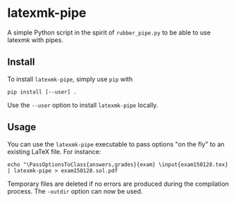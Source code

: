 # latexmk-pipe

A simple Python script in the spirit of `rubber_pipe.py` to be able to
use latexmk with pipes.

## Install

To install `latexmk-pipe`, simply use `pip` with

```shell
pip install [--user] .
```

Use the `--user` option to install `latexmk-pipe` locally.

## Usage

You can use the `latexmk-pipe` executable to pass options "on the fly"
to an existing LaTeX file. For instance:

```shell
echo "\PassOptionsToClass{answers,grades}{exam} \input{exam150128.tex} | latexmk-pipe > exam150128.sol.pdf
```

Temporary files are deleted if no errors are produced during the
compilation process. The `-outdir` option can now be used.
